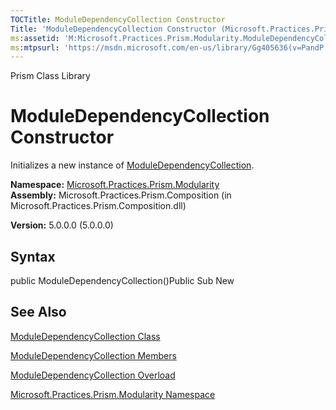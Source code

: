 ```yaml
---
TOCTitle: ModuleDependencyCollection Constructor
Title: 'ModuleDependencyCollection Constructor (Microsoft.Practices.Prism.Modularity)'
ms:assetid: 'M:Microsoft.Practices.Prism.Modularity.ModuleDependencyCollection.\#ctor'
ms:mtpsurl: 'https://msdn.microsoft.com/en-us/library/Gg405636(v=PandP.50)'
---
```


Prism Class Library

ModuleDependencyCollection Constructor
======================================

Initializes a new instance of [ModuleDependencyCollection](https://msdn.microsoft.com/library/microsoft.practices.prism.modularity.moduledependencycollection).

**Namespace:** [Microsoft.Practices.Prism.Modularity](https://msdn.microsoft.com/library/microsoft.practices.prism.modularity)
**Assembly:** Microsoft.Practices.Prism.Composition (in Microsoft.Practices.Prism.Composition.dll)

**Version:** 5.0.0.0 (5.0.0.0)

## Syntax


public ModuleDependencyCollection()Public Sub New

See Also
--------


[ModuleDependencyCollection Class](https://msdn.microsoft.com/library/microsoft.practices.prism.modularity.moduledependencycollection)

[ModuleDependencyCollection Members](https://msdn.microsoft.com/allmembers.t:microsoft.practices.prism.modularity.moduledependencycollection)

[ModuleDependencyCollection Overload](https://msdn.microsoft.com/overload:microsoft.practices.prism.modularity.moduledependencycollection.)

[Microsoft.Practices.Prism.Modularity Namespace](https://msdn.microsoft.com/library/microsoft.practices.prism.modularity)
